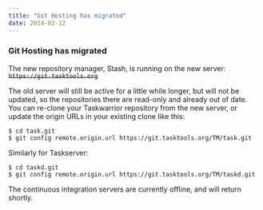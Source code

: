 ```yaml
---
title: "Git Hosting has migrated"
date: 2014-02-12
---
```


### Git Hosting has migrated 

The new repository manager, Stash, is running on the new server: ~~`https://git.tasktools.org`~~

The old server will still be active for a little while longer, but will not be updated, so the repositories there are read-only and already out of date.
You can re-clone your Taskwarrior repository from the new server, or update the origin URLs in your existing clone like this:

```
$ cd task.git
$ git config remote.origin.url https://git.tasktools.org/TM/task.git
```

Similarly for Taskserver:

```
$ cd taskd.git
$ git config remote.origin.url https://git.tasktools.org/TM/taskd.git
```

The continuous integration servers are currently offline, and will return shortly.
